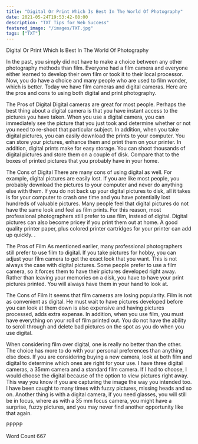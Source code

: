 ```yaml
---
title: "Digital Or Print Which Is Best In The World Of Photography"
date: 2021-05-24T19:53:42-08:00
description: "TXT Tips for Web Success"
featured_image: "/images/TXT.jpg"
tags: ["TXT"]
---
```


Digital Or Print Which Is Best In The World Of Photography

In the past, you simply did not have to make a choice between any other photography methods than film. Everyone had a film camera and everyone either learned to develop their own film or took it to their local processor. Now, you do have a choice and many people who are used to film wonder, which is better. Today we have film cameras and digital cameras. Here are the pros and cons to using both digital and print photography.

The Pros of Digital
Digital cameras are great for most people.  Perhaps the best thing about a digital camera is that you have instant access to the pictures you have taken. When you use a digital camera, you can immediately see the picture that you just took and determine whether or not you need to re-shoot that particular subject.  In addition, when you take digital pictures, you can easily download the prints to your computer. You can store your pictures, enhance them and print them on your printer. In addition, digital prints make for easy storage. You can shoot thousands of digital pictures and store them on a couple of disk. Compare that to the boxes of printed pictures that you probably have in your home.

The Cons of Digital
There are many cons of using digital as well. For example, digital pictures are easily lost. If you are like most people, you probably download the pictures to your computer and never do anything else with them. If you do not back up your digital pictures to disk, all it takes is for your computer to crash one time and you have potentially lost hundreds of valuable pictures. Many people feel that digital pictures do not have the same look and feel as film prints.  For this reason, most professional photographers still prefer to use film, instead of digital. Digital pictures can also become pricey if you print them out at home. A good quality printer paper, plus colored printer cartridges for your printer can add up quickly. . 

The Pros of Film
As mentioned earlier, many professional photographers still prefer to use film to digital. If you take pictures for hobby, you can adjust your film camera to get the exact look that you want. This is not always the case with digital pictures. Some people prefer to use a film camera, so it forces them to have their pictures developed right away.  Rather than leaving your memories on a disk, you have to have your print pictures printed. You will always have them in your hand to look at.

The Cons of Film
It seems that film cameras are losing popularity. Film is not as convenient as digital. He must wait to have pictures developed before you can look at them down is also expensive and having pictures processed, adds extra expense. In addition, when you use film, you must have everything on your roll of film printed out. You do not have the ability to scroll through and delete bad pictures on the spot as you do when you use digital.

When considering film over digital, one is really no better than the other. The choice has more to do with your personal preferences than anything else does. If you are considering buying a new camera, look at both film and digital to determine which ones are right for your use. I have three digital cameras, a 35mm camera and a standard film camera. If I had to choose, I would choose the digital because of the option to view pictures right away. This way you know if you are capturing the image the way you intended too. I have been caught to many times with fuzzy pictures, missing heads and so on. Another thing is with a digital camera, if you need glasses, you will still be in focus, where as with a 35 mm focus camera, you might have a surprise, fuzzy pictures, and you may never find another opportunity like that again.  

PPPPP

Word Count 667

